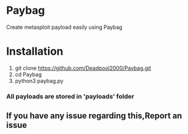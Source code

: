 # Paybag
Create metasploit payload easily using Paybag

# Installation
1) git clone https://github.com/Deadpool2000/Paybag.git
2) cd Paybag
3) python3 paybag.py

### All payloads are stored in 'payloads' folder

## If you have any issue regarding this,Report an issue
